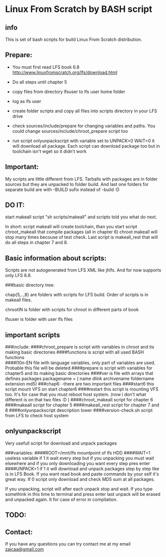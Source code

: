 Linux From Scratch by BASH script
===================================

info
----
This is set of bash scripts for build Linux From Scratch distribution.


Prepare:
--------

* You must first read LFS book 6.8 http://www.linuxfromscratch.org/lfs/download.html

* Do all steps until chapter 5

* copy files from directory lfsuser to lfs user home folder

* log as lfs user

* create folder scripts and copy all files into scripts directory in your LFS drive

* check sources/include/prepare for changing variables and paths. You could change sources/include/chroot_prepare script too

* run script onlyunpackscript with variable set to UNPACK=0 WAIT=0 it will download all package. Each script can download package too but in toolchain isn't wget so it didn't work

Important:
----------
My scripts are little different from LFS. Tarballs with packages are in folder sources but they are unpacked to folder build. And last one folders for separate build are with -BUILD sufix instead of -build :D

DO IT:
------
start makeall script "sh scripts/makeall" and scripts told you what do next.

In short:
script makeall will create toolchain, than you start script chroot_makeall that compile packages (all in chapter 6) chroot makeall will stop many times becouse of test check. Last script is makeall_rest that will do all steps in chapter 7 and 8.

Basic information about scripts:
--------------------------------
Scripts are not autogenerated from LFS XML like jhlfs. And for now supports only LFS 6.8.

###basic directory tree:

chap{5,..,8} are folders with scripts for LFS build. Order of scripts is in makeall files.

chrootIN is folder with scripts for chroot in different parts of book

lfsuser is folder with user lfs files

important scripts
-----------------
###include:
####chroot_prepare
is script with variables in chroot and its making basic directories
####functions
is script with all used BASH functions	
####l10n-EN
file with language variables, only part of variables are used. Probable this file will be deleted
####prepare
is script with variables for chapter5 and its making basic directories
####ver
is file with arrays that defines packages
		packagename = ( name dlink archivename foldername extension md5)
###chap6: 
-there are two important files
####start6 
this script mount VFS on start chapter6
####restart 
this script is mounting VFS too. It's for case that you must reboot host system. (now i don't what different is on that two files :D )
####chroot_makeall
script for chapter 6
####makeall
script for chapter 5
####makeall_rest
script for chapter 7 and 8
####onlyunpackscript
description lower
####version-check.sh
script from LFS to check host system

onlyunpackscript
----------------
  Very usefull script for download and unpack packages

###variables:
####ROOT=/mnt/lfs
mountpoint of lfs HDD
####WAIT=1
useless variable if 1 it wait every step but if you unpacking you must wait elsewhere and if you only downloading you want every step pres enter
####UNPACK=1
if 1 it will download and unpack packages step by step like is in LFS Book. If you want read book and paste commands by your self it's great way. If 0 script only download and check MD5 sum at all packages.

If you unpacking, script will after each unpack stop and wait. If you type somethink in this time to terminal and press enter last unpack will be erased and unpacked again. It for case of error in compilation. 

TODO:
-----

Contact:
---------
If you have any questions you can try contact me at my email zajcaa@gmail.com

